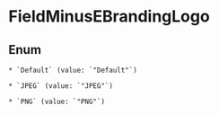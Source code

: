 
# FieldMinusEBrandingLogo

## Enum


    * `Default` (value: `"Default"`)

    * `JPEG` (value: `"JPEG"`)

    * `PNG` (value: `"PNG"`)



